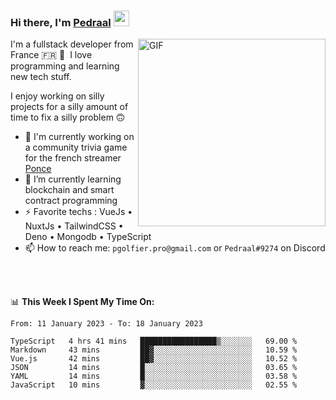 ### Hi there, I'm <a href="https://pedraal.dev" target="_blank">Pedraal</a> <img src="https://media.giphy.com/media/hvRJCLFzcasrR4ia7z/giphy.gif" width="25px">
<img align="right" alt="GIF" src="https://pedraal.dev/avatar.png" width="300" height="300" />

I'm a fullstack developer from France 🇫🇷 🥖 &nbsp;I love programming and learning new
tech stuff.

I enjoy working on silly projects for a silly amount of time to fix a silly problem 🙃

- 🔭  I'm currently working on a community trivia game for the french streamer <a href="https://twitch.tv/ponce" target="_blank">Ponce</a>
- 🌱 I’m currently learning blockchain and smart contract programming
- ⚡ Favorite techs : VueJs &bull; NuxtJs &bull; TailwindCSS &bull; Deno &bull; Mongodb &bull; TypeScript
- 📫 How to reach me: `pgolfier.pro@gmail.com` or `Pedraal#9274` on Discord

<br>
<br>

📊 **This Week I Spent My Time On:**
<!--START_SECTION:waka-->

```text
From: 11 January 2023 - To: 18 January 2023

TypeScript   4 hrs 41 mins   █████████████████▒░░░░░░░   69.00 %
Markdown     43 mins         ██▓░░░░░░░░░░░░░░░░░░░░░░   10.59 %
Vue.js       42 mins         ██▓░░░░░░░░░░░░░░░░░░░░░░   10.52 %
JSON         14 mins         █░░░░░░░░░░░░░░░░░░░░░░░░   03.65 %
YAML         14 mins         █░░░░░░░░░░░░░░░░░░░░░░░░   03.58 %
JavaScript   10 mins         ▓░░░░░░░░░░░░░░░░░░░░░░░░   02.55 %
```

<!--END_SECTION:waka-->
